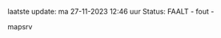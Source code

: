 laatste update: 
ma 27-11-2023 12:46   uur 
Status: FAALT - fout - 
<div class="service R">mapsrv</div>